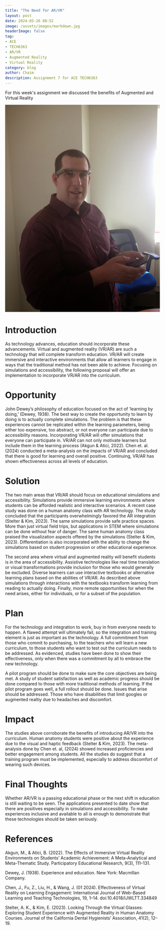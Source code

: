 ```yaml
---
title: "The Need for AR/VR"
layout: post
date: 2024-05-26 08:52
image: /assets/images/markdown.jpg
headerImage: false
tag:
- ACE
- TECH6363
- AR/VR
- Augmented Reality
- Virtual Reality
category: blog
author: Chaim
description: Assignment 7 for ACE TECH6363
---
```


For this week's assignment we discussed the benefits of Augmented and Virtual Reality

![First Wear Google Glass](/assets/images/glass.JPG)

# Introduction

As technology advances, education should incorporate these advancements. Virtual and augmented reality (VR/AR) are such a technology that will complete transform education. VR/AR will create immersive and interactive environments that allow all learners to engage in ways that the traditional method has not been able to achieve. Focusing on simulations and accessibility, the following proposal will offer an implementation to incorporate VR/AR into the curriculum. 


# Opportunity

John Dewey’s philosophy of education focused on the act of ‘learning by doing,’ (Dewey, 1938). The best way to create the opportunity to learn by doing is to actually complete simulations. The problem is that these experiences cannot be replicated within the learning parameters, being either too expensive, too abstract, or not everyone can participate due to accessibility reasons. Incorporating VR/AR will offer simulations that everyone can participate in. VR/AR can not only motivate learners but include them in the learning process (Akgun & Atici, 2022). Chen et. al. (2024) conducted a meta-analysis on the impacts of VR/AR and concluded that there is good for learning and overall positive. Continuing, VR/AR has shown effectiveness across all levels of education. 


# Solution

The two main areas that VR/AR should focus on educational simulations and accessibility. Simulations provide immersive learning environments where students can be afforded realistic and interactive scenarios. A recent case study was done on a human anatomy class with AR technology. The study concluded that the participants overwhelmingly favored the AR integration (Stelter & Kim, 2023). The same simulations provide safe practice spaces. More than just virtual field trips, but applications in STEM where simulations can be done without fear of danger. The same human anatomy class praised the visualization aspects offered by the simulations (Stelter & Kim, 2023). Differentiation is also incorporated with the ability to change the simulations based on student progression or other educational experience.


The second area where virtual and augmented reality will benefit students is in the area of accessibility. Assistive technologies like real time translation or visual transformations provide inclusion for those who would generally be excluded. Diverse learners can use interactive textbooks or alternative learning plans based on the abilities of VR/AR. As described above simulations through interactions with the textbooks transform learning from reading to actually doing. Finally, more remote opportunities for when the need arises, either for individuals, or for a subset of the population.


# Plan

For the technology and integration to work, buy in from everyone needs to happen. A flawed attempt will ultimately fail, so the integration and training element is just as important as the technology. A full commitment from those who commit to purchasing, to the teachers who will learn a new curriculum, to those students who want to test out the curriculum needs to be addressed. As evidenced, studies have been done to show their effectiveness, only when there was a commitment by all to embrace the new technology. 


A pilot program should be done to make sure the core objectives are being met. A study of student satisfaction as well as academic progress should be done compared to those with more traditional methods of learning. If the pilot program goes well, a full rollout should be done. Issues that arise should be addressed. Those who have disabilities that limit googles or augmented realtiy due to headaches and discomfort. 

# Impact

The studies above corroborate the benefits of introducing AR/VR into the curriculum. Human anatomy students were positive about the experience due to the visual and haptic feedback (Stelter & Kim, 2023). The meta-analysis done by Chen et. al, (2024) showed increased proficiencies and better engagement among students. All the studies do suggest that a training program must be implemented, especially to address discomfort of wearing such devices. 

# Final Thoughts

Whether AR/VR is a passing educational phase or the next shift in education is still waiting to be seen. The applications presented to date show that there are positives especially in simulations and accessibility. To make experiences inclusive and available to all is enough to demonstrate that these technologies should be taken seriously.

# References

Akgun, M., & Atici, B. (2022). The Effects of Immersive Virtual Reality Environments on Students’ Academic Achievement: A Meta-Analytical and Meta-Thematic Study. Participatory Educational Research, 9(3), 111–131.

Dewey, J. (1938). Experience and education. New York: Macmillan Company.

Chen, J., Fu, Z., Liu, H., & Wang, J. (01 2024). Effectiveness of Virtual Reality on Learning Engagement: International Journal of Web-Based Learning and Teaching Technologies, 19, 1–14. doi:10.4018/IJWLTT.334849

Stelter, A. K., & Kim, E. (2023). Looking Through the Virtual Glasses: Exploring Student Experience with Augmented Reality in Human Anatomy Courses. Journal of the California Dental Hygienists’ Association, 41(2), 12–19.




